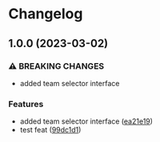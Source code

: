 # Changelog

## 1.0.0 (2023-03-02)


### ⚠ BREAKING CHANGES

* added team selector interface

### Features

* added team selector interface ([ea21e19](https://github.com/Ynverxe/open-nexus/commit/ea21e190d13b09f83fbd1104cdacf41e1a2ea315))
* test feat ([99dc1d1](https://github.com/Ynverxe/open-nexus/commit/99dc1d180153243f36179b870dc4b24ad13b5994))
